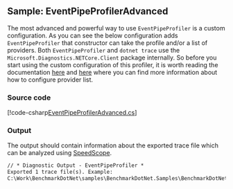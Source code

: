 ﻿---
uid: BenchmarkDotNet.Samples.IntroEventPipeProfilerAdvanced
---

## Sample: EventPipeProfilerAdvanced

The most advanced and powerful way to use `EventPipeProfiler` is a custom configuration. As you can see the below configuration adds `EventPipeProfiler` that constructor can take the profile and/or a list of providers. 
Both `EventPipeProfiler` and `dotnet trace` use the `Microsoft.Diagnostics.NETCore.Client` package internally. So before you start using the custom configuration of this profiler, it is worth reading the documentation [here](https://github.com/dotnet/diagnostics/blob/main/documentation/dotnet-trace-instructions.md) and [here](https://learn.microsoft.com/dotnet/core/diagnostics/dotnet-trace#dotnet-trace-collect) where you can find more information about how to configure provider list.

### Source code

[!code-csharp[EventPipeProfilerAdvanced.cs](../../../samples/BenchmarkDotNet.Samples/IntroEventPipeProfilerAdvanced.cs)]

### Output

The output should contain information about the exported trace file which can be analyzed using [SpeedScope](https://www.speedscope.app/).

```markdown
// * Diagnostic Output - EventPipeProfiler *
Exported 1 trace file(s). Example:
C:\Work\BenchmarkDotNet\samples\BenchmarkDotNet.Samples\BenchmarkDotNet.Artifacts\BenchmarkDotNet.Samples.IntroEventPipeProfilerAdvanced.RentAndReturn_Shared-20200406-090136.speedscope.json
```
